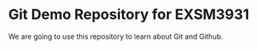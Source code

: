 # Git Demo Repository for EXSM3931

We are going to use this repository to learn about Git and Github. 